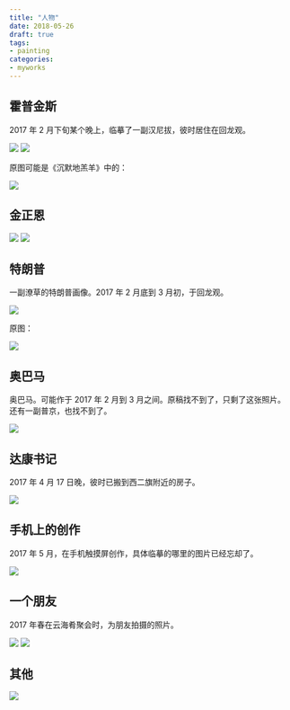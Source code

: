 ```yaml
---
title: "人物"
date: 2018-05-26
draft: true
tags:
- painting
categories:
- myworks
---
```


## 霍普金斯

2017 年 2 月下旬某个晚上，临摹了一副汉尼拔，彼时居住在回龙观。


<img src="/myworks/hopkins2.jpg">

<img src="/myworks/hopkins1.jpg">

原图可能是《沉默地羔羊》中的：

<img src="/myworks/hopkins.jpg">

## 金正恩

<img src="/myworks/Kim-Jong-un-2.jpg">

<img src="/myworks/Kim-Jong-un-1.jpg">

## 特朗普

一副潦草的特朗普画像。2017 年 2 月底到 3 月初，于回龙观。

<img src="/myworks/trump1.jpg">

原图：

<img src="/myworks/trump.jpg">

## 奥巴马

奥巴马。可能作于 2017 年 2 月到 3 月之间。原稿找不到了，只剩了这张照片。还有一副普京，也找不到了。

<img src="/myworks/obama.jpg">

## 达康书记

2017 年 4 月 17 日晚，彼时已搬到西二旗附近的房子。


<img src="/myworks/lidakang.jpg">


## 手机上的创作

2017 年 5 月，在手机触摸屏创作，具体临摹的哪里的图片已经忘却了。


<img src="/myworks/ios-notes.jpg">

## 一个朋友

2017 年春在云海肴聚会时，为朋友拍摄的照片。

<img src="/myworks/a-friend2.jpg">

<img src="/myworks/a-friend1.jpg">


## 其他

<img src="/myworks/someone.jpg">